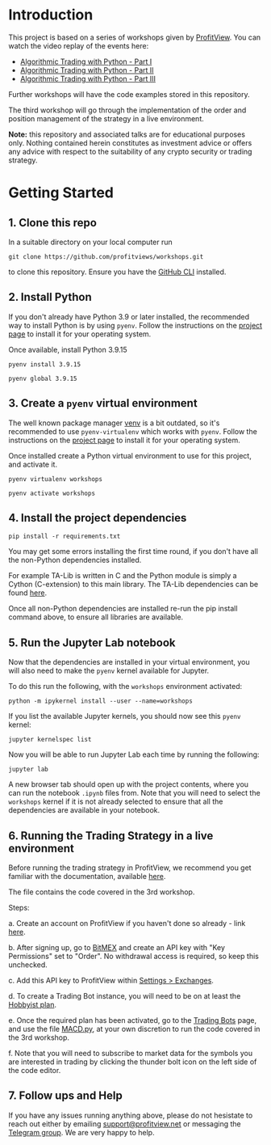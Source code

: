 # Introduction

This project is based on a series of workshops given by [ProfitView](https://profitview.net). You can watch the video replay of the events here:

- [Algorithmic Trading with Python - Part I](https://profitview.net/events/algorithmic-trading-with-python)
- [Algorithmic Trading with Python - Part II](https://profitview.net/events/algorithmic-trading-with-python-part-2)
- [Algorithmic Trading with Python - Part III](https://profitview.net/events/algorithmic-trading-with-python-part-3)

Further workshops will have the code examples stored in this repository.

The third workshop will go through the implementation of the order and position management of the strategy in a live environment.

**Note:** this repository and associated talks are for educational
purposes only. Nothing contained herein constitutes as investment
advice or offers any advice with respect to the suitability of any
crypto security or trading strategy.


# Getting Started

## 1. Clone this repo

In a suitable directory on your local computer run

```shell
git clone https://github.com/profitviews/workshops.git
```

to clone this repository. Ensure you have the [GitHub CLI](https://github.com/cli/cli) installed.

## 2. Install Python 

If you don't already have Python 3.9 or later installed, the recommended way to install Python is by using `pyenv`. Follow the instructions on the [project page](https://github.com/pyenv/pyenv) to install it for your operating system.

Once available, install Python 3.9.15

```shell
pyenv install 3.9.15

pyenv global 3.9.15
```

## 3. Create a `pyenv` virtual environment

The well known package manager [venv](https://docs.python.org/3/library/venv.html) is a bit outdated, so it's recommended to use 
`pyenv-virtualenv` which works with `pyenv`. Follow the instructions on the [project page](https://github.com/pyenv/pyenv-virtualenv) to install it for your operating system.

Once installed create a Python virtual environment to use for this project, and activate it.

```shell
pyenv virtualenv workshops

pyenv activate workshops
```

## 4. Install the project dependencies

```shell
pip install -r requirements.txt
```

You may get some errors installing the first time round, if you don't have all the non-Python dependencies installed. 

For example TA-Lib is written in C and the Python module is simply a Cython (C-extension) to this main library. The TA-Lib dependencies can be found [here](https://github.com/TA-Lib/ta-lib-python#dependencies).

Once all non-Python dependencies are installed re-run the pip install command above, to ensure all libraries are available.

## 5. Run the Jupyter Lab notebook

Now that the dependencies are installed in your virtual environment, you will also need to make the `pyenv` kernel available for Jupyter. 

To do this run the following, with the `workshops` environment activated:

```shell
python -m ipykernel install --user --name=workshops
```

If you list the available Jupyter kernels, you should now see this `pyenv` kernel:

```shell
jupyter kernelspec list 
```

Now you will be able to run Jupyter Lab each time by running the following: 

```shell
jupyter lab
```

A new browser tab should open up with the project contents, where you can run the notebook `.ipynb` files from. Note that you will need to select the `workshops` kernel if it is not already selected to ensure that all the dependencies are available in your notebook.

## 6. Running the Trading Strategy in a live environment

Before running the trading strategy in ProfitView, we recommend you get familiar with the documentation, available [here](https://profitview.net/docs/trading/).

The file contains the code covered in the 3rd workshop. 

Steps:

a. Create an account on ProfitView if you haven't done so already - link [here](https://profitview.net/register).

b. After signing up, go to [BitMEX](https://www.bitmex.com/) and create an API key with "Key Permissions" set to "Order". No withdrawal access is required, so keep this unchecked.

c. Add this API key to ProfitView within [Settings > Exchanges](https://profitview.net/app/settings/exchanges). 

d. To create a Trading Bot instance, you will need to be on at least the [Hobbyist plan](https://profitview.net/app/settings/plans).

e. Once the required plan has been activated, go to the [Trading Bots](https://profitview.net/trading/bots) page, and use the file [MACD.py](blob/main/MACD.py), at your own discretion to run the code covered in the 3rd workshop.

f. Note that you will need to subscribe to market data for the symbols you are interested in trading by clicking the thunder bolt icon on the left side of the code editor.


## 7. Follow ups and Help

If you have any issues running anything above, please do not hesistate to reach out either by emailing support@profitview.net or messaging the [Telegram group](https://t.me/+7B-cYq4n8ds0ZmU0). We are very happy to help.